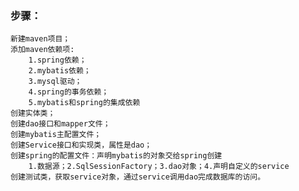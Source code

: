 ### 步骤：

    新建maven项目；
    添加maven依赖项:
        1.spring依赖；
        2.mybatis依赖；
        3.mysql驱动；
        4.spring的事务依赖；
        5.mybatis和spring的集成依赖
    创建实体类；
    创建dao接口和mapper文件；
    创建mybatis主配置文件；
    创建Service接口和实现类，属性是dao；
    创建spring的配置文件：声明mybatis的对象交给spring创建
        1.数据源；2.SqlSessionFactory；3.dao对象；4.声明自定义的service
    创建测试类，获取service对象，通过service调用dao完成数据库的访问。


